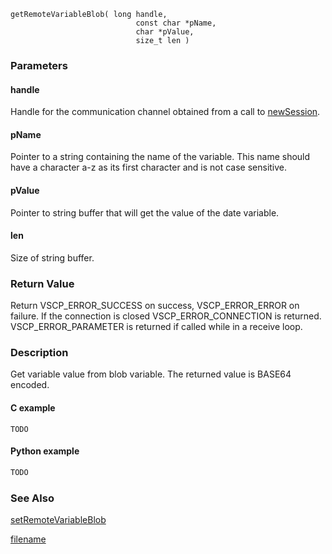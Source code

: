 

```clike
getRemoteVariableBlob( long handle, 
                            const char *pName, 
                            char *pValue, 
                            size_t len ) 
```

### Parameters

#### handle
Handle for the communication channel obtained from a call to [newSession](newsession.md).

#### pName
Pointer to a string containing the name of the variable. This name should have a character a-z as its first character and is not case sensitive.

#### pValue
Pointer to string buffer that will get the value of the date variable.

#### len
Size of string buffer.

### Return Value
Return VSCP_ERROR_SUCCESS on success, VSCP_ERROR_ERROR on failure. If the connection is closed VSCP_ERROR_CONNECTION is returned. VSCP_ERROR_PARAMETER is returned if called while in a receive loop.

### Description
Get variable value from blob variable. The returned value is BASE64 encoded. 

#### C example

```clike
TODO
```

#### Python example

```python
TODO
```

### See Also
[setRemoteVariableBlob](setremotevariableblob.md)



[filename](./bottom_copyright.md ':include')